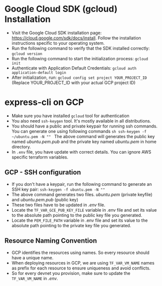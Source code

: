 # Google Cloud SDK (gcloud) Installation

- Visit the Google Cloud SDK installation page: https://cloud.google.com/sdk/docs/install. Follow the installation instructions specific to your operating system. 
- Run the following command to verify that the SDK installed correctly:
  `gcloud version`
- Run the following command to start the initialization process:
  `gcloud init`
- Authenticate with Application Default Credentials:
  `gcloud auth application-default login`
- After initialization, run: `gcloud config set project YOUR_PROJECT_ID` (Replace YOUR_PROJECT_ID with your actual GCP project ID)

# express-cli on GCP

- Make sure you have installed `gcloud` tool for authentication
- You also need `ssh-keygen` tool. It's mostly available in all distributions.
- You should have a public and private keypair for running ssh commands. You can generate one using following commands
  `sh
ssh-keygen -f ~/ubuntu.pem -N ""
`
  The above command will generates the public key named _ubuntu.pem.pub_ and the private key named _ubuntu.pem_ in home directory.
- In `.env` file, you have update with correct details. You can ignore AWS specific terraform variables.

## GCP - SSH configuration

- If you don't have a keypair, run the following command to generate an SSH key pair: `ssh-keygen -f ubuntu.pem -N ""`
- The above command generates two files. _ubuntu.pem_ (private keyfile) and _ubuntu.pem.pub_ (public key)
- These two files have to be updated in _.env_ file.
- Locate the `TF_VAR_GCE_PUB_KEY_FILE` variable in .env file and set its value to the absolute path pointing to the public key file you generated.
- Locate the `PEM_FILE_PATH` variable in .env file and set its value to the absolute path pointing to the private key file you generated.

## Resource Naming Convention

- GCP identifies the resources using names. So every resource should have a unique name.
- When deploying resources in GCP, we are using `TF_VAR_VM_NAME` names as prefix for each resource to ensure uniqueness and avoid conflicts.
- So for every devnet you provision, make sure to update the `TF_VAR_VM_NAME` in _.env_.
